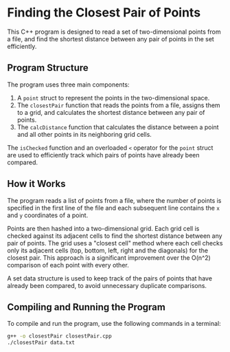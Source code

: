 # Finding the Closest Pair of Points

This C++ program is designed to read a set of two-dimensional points from a file, and find the shortest distance between any pair of points in the set efficiently.

## Program Structure

The program uses three main components:

1. A `point` struct to represent the points in the two-dimensional space.
2. The `closestPair` function that reads the points from a file, assigns them to a grid, and calculates the shortest distance between any pair of points.
3. The `calcDistance` function that calculates the distance between a point and all other points in its neighboring grid cells.

The `isChecked` function and an overloaded `<` operator for the `point` struct are used to efficiently track which pairs of points have already been compared.

## How it Works

The program reads a list of points from a file, where the number of points is specified in the first line of the file and each subsequent line contains the `x` and `y` coordinates of a point.

Points are then hashed into a two-dimensional grid. Each grid cell is checked against its adjacent cells to find the shortest distance between any pair of points. The grid uses a "closest cell" method where each cell checks only its adjacent cells (top, bottom, left, right and the diagonals) for the closest pair. This approach is a significant improvement over the O(n^2) comparison of each point with every other.

A set data structure is used to keep track of the pairs of points that have already been compared, to avoid unnecessary duplicate comparisons.

## Compiling and Running the Program

To compile and run the program, use the following commands in a terminal:

```bash
g++ -o closestPair closestPair.cpp
./closestPair data.txt
